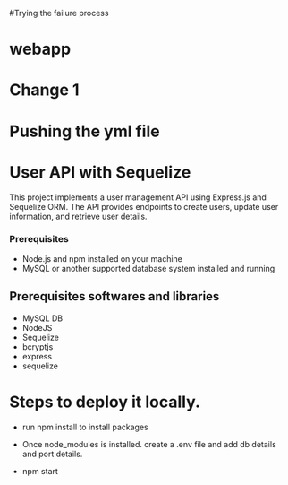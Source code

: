 #Trying the failure process

# webapp
# Change 1
# Pushing the yml file

# User API with Sequelize

This project implements a user management API using Express.js and Sequelize ORM. The API provides endpoints to create users, update user information, and retrieve user details.

### Prerequisites

- Node.js and npm installed on your machine
- MySQL or another supported database system installed and running

## Prerequisites softwares and libraries
- MySQL DB
- NodeJS 
- Sequelize 
- bcryptjs
- express
- sequelize
  
# Steps to deploy it locally.

- run  npm install to install packages

- Once  node_modules is installed. create a .env file and add db details and port details. 
- npm start
